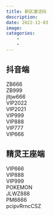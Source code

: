 ```yaml
---
title: 新区激活码
description: 
date: 2022-12-03
image:
categories:
    - 
    - 
---
```


## 抖音端
ZB666  
ZB999  
jltjw666  
VIP2022  
VIP2021  
VIP999  
VIP888  
VIP777  
VIP666  

## 精灵王座端
VIP666    
VIP888  
VIP999   
POKEMON   
JLWZ888   
PM6666   
pcipvRrncCSZ    